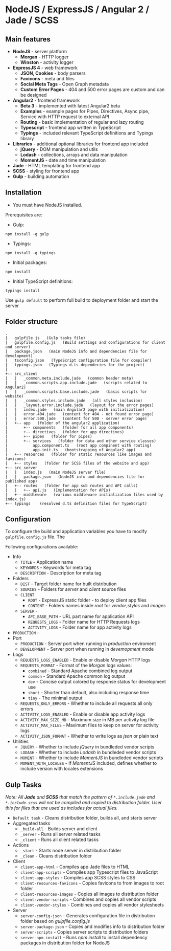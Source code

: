 # NodeJS / ExpressJS / Angular 2 / Jade / SCSS

## Main features
* **NodeJS** - server platform
    - **Morgan** - HTTP logger
    - **Winston** - activity logger
* **ExpressJS 4** - web framework
    - **JSON, Cookies** - body parsers
    - **Favicons** - meta and files
    - **Social Meta Tags** - Open Graph metadata
    - **Custom Error Pages** - 404 and 500 error pages are custom and can be designed
* **Angular2** - frontend framework
    - **Beta 3** - implemented with latest Angular2 beta
    - **Examples** - example pages for Pipes, Directives, Async pipe, Service with HTTP request to external API
    - **Routing** - basic implementation of regular and lazy routing
    - **Typescript** - frontend app written in TypeScript
    - **Typings** - included relevant TypeScript definitions and Typings library
* **Libraries** - additional optional libraries for frontend app included
    - **jQuery** - DOM manipulation and utils
    - **Lodash** - collections, arrays and data manipulation
    - **MomentJS** - date and time manipulation
* **Jade** - HTML templating for frontend app
* **SCSS** - styling for frontend app
* **Gulp** - building automation

## Installation

* You must have NodeJS installed.

Prerequisites are:

* Gulp:
```
npm install -g gulp
```
* Typings:
```
npm install -g typings
```
* Initial packages:
```
npm install
```
* Initial TypeScript definitions:
```
typings install
```

Use `gulp default` to perform full build to deployment folder and start the server

## Folder structure
```
.
|   gulpfile.js   (Gulp tasks file)
|   gulpfile.config.js   (Build settings and configurations for client and server)
|   package.json   (main NodeJS info and dependencies file for development)
|   tsconfig.json   (TypeScript configuration file for compiler)
|   typings.json   (Typings d.ts dependecies for the project)
|
+-- src_client
|   |   _common.meta.include.jade   (common header meta)
|   |   _common.scripts.app.include.jade   (scripts related to Angular2)
|   |   _common.scripts.base.include.jade   (basic scripts for website)
|   |   _common.styles.include.jade   (all styles inclusion)
|   |   _layout.error.include.jade   (layout for the error pages)
|   |   index.jade   (main Angular2 page with initialization)
|   |   error.404.jade   (content for 404 - not found error page)
|   |   error.500.jade   (content for 500 - server error page)
|   +-- app   (folder of the angular2 application)
|       +-- components   (folder for all app components)
|       +-- directives   (folder for app directives)
|       +-- pipes   (folder for pipes)
|       +-- services   (folder for data and other service classes)
|           app.component.ts   (root app compinent with routing)
|           app.init.ts   (bootstrapping of Angular2 app)
|   +-- resources   (folder for static resources like images and favicons)
|   +-- styles   (folder for SCSS files of the website and app)
+-- src_server
|   |   index.js   (main NodeJS server file)
|   |   package.json   (NodeJS info and dependencies file for published app)
|   +-- routes   (folder for app sub routes and API calls)
|   |   +-- api.js   (Implementation for APIs)
|   +-- middleware   (various middleware initialization files used by index.js)
+-- typings    (resolved d.ts definition files for TypeScript)
```
## Configuration

To configure the build and application variables you have to modify `gulpfile.config.js` file.
The

Following configurations available:

* Info
    - `TITLE` - Application name
    - `KEYWORDS` - Keywords for meta tag
    - `DESCRIPTION` - Description for meta tag
* Folders
    - `DIST` - Target folder name for built distribution
    - `SOURCES` - Folders for _server_ and _client_ source files
    - `CLIENT`
        - `ROOT` - ExpressJS static folder - to deploy client app files
        - `CONTENT` - Folders names inside _root_ for _vendor_,_styles_ and _images_
    - `SERVER` -
        - `API_BASE_PATH` - URL part name for application API
        - `REQUESTS_LOGS` - Folder name for HTTP Requests logs
        - `ACTIVITY_LOGS` - Folder name for app activity logs
* `PRODUCTION` -
* Port
    - `PRODUCTION` - Server port when running in _production_ enviroment
    - `DEVELOPMENT` - Server port when running in _devemopment_ mode
* Logs
    - `REQUESTS_LOGS_ENABLED` - Enable or disable _Morgan_ HTTP logs
    - `REQUESTS_FORMAT` - Format of the _Morgan_ logs values:
      - `combined` - Standard Apache combined log output
      - `common` - Standard Apache common log output
      - `dev` - Concise output colored by response status for development use
      - `short` - Shorter than default, also including response time
      - `tiny` - The minimal output
    - `REQUESTS_ONLY_ERRORS` - Whether to include all requests all only errors
    - `ACTIVITY_LOGS_ENABLED` - Enable or disable app activity logs
    - `ACTIVITY_MAX_SIZE_MB` - Maximum size in MB per activity log file
    - `ACTIVITY_MAX_FILES` - Maximum files to keep on server for activity logs
    - `ACTIVITY_JSON_FORMAT` - Whether to write logs as _json_ or plain text
* Utilities
    - `JQUERY` - Whether to include _jQuery_ in bundleded vendor scripts
    - `LODASH` - Whether to include _Lodash_ in bundleded vendor scripts
    - `MOMENT` - Whether to include _MomentJS_ in bundleded vendor scripts
    - `MOMENT_WITH_LOCALES` - If _MomentJS_ included, defines whether to include version with locales extensions


## Gulp Tasks

_Note: All **Jade** and **SCSS** that match the pattern of `*.include.jade` and `*.include.scss` will not be compiled and copied to distribution folder. User this for files that are used as includes for actual files._

* `Default task` - Cleans distribution folder, builds all, and starts server
* Aggregated tasks
    - `_build-all` - Builds server and client
    - `_server` - Runs all server related tasks
    - `_client` - Runs all client related tasks
* Actions
    - `_start` - Starts node server in distribution folder
    - `_clean` - Cleans distribution folder
* Client
    - `client-app-html` - Compiles app Jade files to HTML
    - `client-app-scripts` - Compiles app Typescript files to JavaScript
    - `client-app-styles` - Compiles app SCSS styles to CSS
    - `client-resources-favicons` - Copies favicons to from images to root folder
    - `client-resources-images` - Copies all images to distribution folder
    - `client-vendor-scripts` - Combines and copies all vendor scripts
    - `client-vendor-styles` - Combines and copies all vendor stylesheets
* Server
    - `server-config-json` - Generates configuration file in distribution folder based on _gulpfile.config.js_
    - `server-package-json` - Copies and modifies info to distribution folder
    - `server-scripts` - Copies server scripts to distribution folders
    - `server-npm-install` - Runs _npm install_ to install dependency packages in distribution folder for NodeJS
